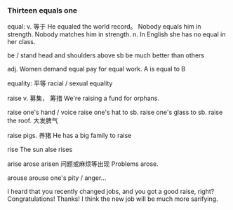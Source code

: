 ### Thirteen equals one
equal: 
v. 等于
He equaled the world record。
Nobody equals him in strength.
Nobody matches him in strength.
n.
In English she has no equal in her class.

be / stand head and shoulders above sb
be much better than others

adj.
Women demand equal pay for equal work.
A is equal to B

equality: 平等
racial / sexual equality

raise v. 募集， 筹措
We're raising a fund for orphans.

raise one's hand / voice
raise one's hat to sb.
raise one's glass to sb.
raise the roof. 大发脾气 

raise pigs. 养猪
He has a big family to raise

rise
The sun alse rises

arise arose arisen 问题或麻烦等出现
Problems arose.

arouse
arouse one's pity / anger...

I heard that you recently changed jobs, and you got a good raise, right? Congratulations!
Thanks! I think the new job will be much more sarifying.

